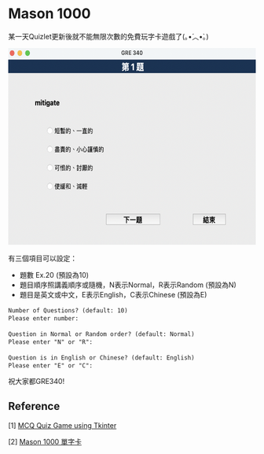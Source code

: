 # Mason 1000
某一天Quizlet更新後就不能無限次數的免費玩字卡遊戲了(｡•́︿•̀｡)

<img src="https://github.com/doggydoggy0101/Mason_1000/blob/main/image/interface.png" width="625" height="400">

有三個項目可以設定：
- 題數 Ex.20 (預設為10)
- 題目順序照講義順序或隨機，N表示Normal，R表示Random (預設為N)
- 題目是英文或中文，E表示English，C表示Chinese (預設為E)

``` 
Number of Questions? (default: 10)
Please enter number: 

Question in Normal or Random order? (default: Normal)
Please enter "N" or "R": 

Question is in English or Chinese? (default: English)
Please enter "E" or "C": 
``` 

祝大家都GRE340!

## Reference
[1] [MCQ Quiz Game using Tkinter](https://www.geeksforgeeks.org/python-mcq-quiz-game-using-tkinter/)

[2] [Mason 1000 單字卡](https://quizlet.com/220674742/mason-1000-flash-cards/)
